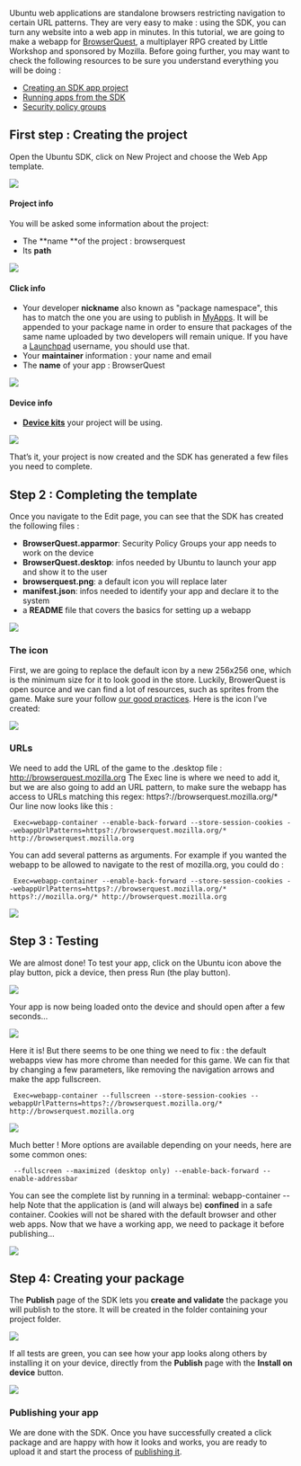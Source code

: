 





Ubuntu web applications are standalone browsers restricting navigation to
certain URL patterns. They are very easy to make : using the SDK, you can turn
any website into a web app in minutes. In this tutorial, we are going to make
a webapp for [BrowserQuest](http://browserquest.mozilla.org/), a multiplayer
RPG created by Little Workshop and sponsored by Mozilla. Before going further,
you may want to check the following resources to be sure you understand
everything you will be doing :

  * [Creating an SDK app project](/en/phone/apps/sdk/tutorials/creating-an-sdk-app-project/)
  * [Running apps from the SDK](/en/phone/apps/sdk/tutorials/running-apps-from-the-sdk/)
  * [Security policy groups](/en/publish/security-policy-groups/)

## First step : Creating the project

Open the Ubuntu SDK, click on New Project and choose the Web App template.

![](../../../media/dd6840be-3d4a-422d-9780-33ea43b02fb2-cms_page_media/132/create-web-app.png)

#### Project info

You will be asked some information about the project:

  * The **name **of the project : browserquest
  * Its **path**

![](../../../media/4f9891d4-97fa-4594-b993-71f0ad7163c4-cms_page_media/132/choose-location.png)

#### Click info

  * Your developer **nickname** also known as "package namespace", this has to match the one you are using to publish in [MyApps](https://myapps.developer.ubuntu.com/dev/click-apps/). It will be appended to your package name in order to ensure that packages of the same name uploaded by two developers will remain unique. If you have a [Launchpad](https://launchpad.net/) username, you should use that.
  * Your **maintainer** information : your name and email
  * The **name** of your app : BrowserQuest

![](../../../media/bac1ee34-c268-4ed4-b910-a99edc40639d-cms_page_media/132/click-parms.png)

#### Device info

  * **[Device kits](/en/phone/apps/sdk/tutorials/running-apps-from-the-sdk/)** your project will be using.

![](../../../media/1d592d68-772e-4f1b-8911-15d35cac2ca0-cms_page_media/132/device-kits.png)

That’s it, your project is now created and the SDK has generated a few files
you need to complete.

## Step 2 : Completing the template

Once you navigate to the Edit page, you can see that the SDK has created the
following files :

  * **BrowserQuest.apparmor**: Security Policy Groups your app needs to work on the device
  * **BrowserQuest.desktop**: infos needed by Ubuntu to launch your app and show it to the user
  * **browserquest.png**: a default icon you will replace later
  * **manifest.json**: infos needed to identify your app and declare it to the system
  * a **README** file that covers the basics for setting up a webapp

![](../../../media/d7344399-cc33-46f6-8884-bf4a3f5255d7-cms_page_media/132/template.png)

### **The icon**

First, we are going to replace the default icon by a new 256x256 one, which is
the minimum size for it to look good in the store. Luckily, BrowerQuest is
open source and we can find a lot of resources, such as sprites from the game.
Make sure your follow [our good practices](/en/publish/creating-a-good-icon/).
Here is the icon I’ve created:

![](../../../media/890679e9-99d2-409a-8873-034483da3333-cms_page_media/132/browserquest.png)

### **URLs**

We need to add the URL of the game to the .desktop file :
http://browserquest.mozilla.org The Exec line is where we need to add it, but
we are also going to add an URL pattern, to make sure the webapp has access to
URLs matching this regex: https?://browserquest.mozilla.org/* Our line now
looks like this :

     Exec=webapp-container --enable-back-forward --store-session-cookies --webappUrlPatterns=https?://browserquest.mozilla.org/* http://browserquest.mozilla.org

You can add several patterns as arguments. For example if you wanted the
webapp to be allowed to navigate to the rest of mozilla.org, you could do :

     Exec=webapp-container --enable-back-forward --store-session-cookies --webappUrlPatterns=https?://browserquest.mozilla.org/* https?://mozilla.org/* http://browserquest.mozilla.org

![](../../../media/afa0df83-a9f4-470e-a822-fff8cd768968-cms_page_media/132/mainfest.png)

## Step 3 : Testing

We are almost done! To test your app, click on the Ubuntu icon above the play
button, pick a device, then press Run (the play button).

![](../../../media/4b1e83c7-08bb-46e0-bb6d-9dc71179e883-cms_page_media/132/test.png)

Your app is now being loaded onto the device and should open after a few
seconds...

![](../../../media/09e9ca8c-54c6-4638-89ff-c1ef8ccc402a-cms_page_media/132/bq1.png)

Here it is! But there seems to be one thing we need to fix : the default
webapps view has more chrome than needed for this game. We can fix that by
changing a few parameters, like removing the navigation arrows and make the
app fullscreen.

     Exec=webapp-container --fullscreen --store-session-cookies --webappUrlPatterns=https?://browserquest.mozilla.org/* http://browserquest.mozilla.org

![](../../../media/35d4acae-438d-4f5d-9658-0aebeb1fa6b2-cms_page_media/132/bq5.png)

Much better ! More options are available depending on your needs, here are
some common ones:

     --fullscreen --maximized (desktop only) --enable-back-forward --enable-addressbar 

You can see the complete list by running in a terminal: webapp-container
--help Note that the application is (and will always be) **confined** in a
safe container. Cookies will not be shared with the default browser and other
web apps. Now that we have a working app, we need to package it before
publishing...

![](../../../media/cd94f587-1c52-4f27-9c73-dde47f7b84d6-cms_page_media/132/bq4.png)

## Step 4: Creating your package

The **Publish** page of the SDK lets you **create and validate** the package
you will publish to the store. It will be created in the folder containing
your project folder.

![](../../../media/388956c3-6098-4cee-ac54-3ee3b39d43e7-cms_page_media/132/publish.png)

If all tests are green, you can see how your app looks along others by
installing it on your device, directly from the **Publish** page with the
**Install on device** button.

![](../../../media/56f3041d-130b-4bb1-8e07-84921d0f0ae2-cms_page_media/132/bq3-small.png)

### **Publishing your app**

We are done with the SDK. Once you have successfully created a click package
and are happy with how it looks and works, you are ready to upload it and
start the process of [publishing it](/en/publish/).





